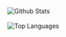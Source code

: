 
<br />
<br />
<img align="center" src="https://github-readme-stats.vercel.app/api?username=codemedic213515&include_all_commits=true&count-private=true&show_icons=true&line_height=30&title_color=CDB4DB&icon_color=CDB4DB&text_color=D3D3D3&bg_color=0A0A0A" alt="Github Stats">
<br />
<br />
<img src="https://github-readme-stats.vercel.app/api/top-langs/?username=codemedic213515&count-private=true&layout=compact&theme=dark&bg_color=0A0A0A" alt="Top Languages"/>
<br />
<br />
<br />
